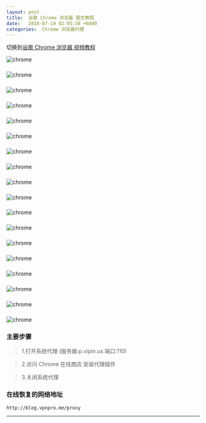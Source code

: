 ```yaml
---
layout: post
title:  谷歌 Chrome 浏览器 图文教程
date:   2018-07-19 02:05:38 +0800
categories:  Chrome 浏览器代理
---
```


切换到[谷歌 Chrome 浏览器 视频教程](/2018/07/chrome/ "Chrome")

![chrome](/assets/images/chrome/chrome1.png "")
### 
![chrome](/assets/images/chrome/chrome2.png "")
### 
![chrome](/assets/images/chrome/chrome3.png "")
### 
![chrome](/assets/images/chrome/chrome4.png "")
### 
![chrome](/assets/images/chrome/chrome5.png "")
### 
![chrome](/assets/images/chrome/chrome6.png "")
### 
![chrome](/assets/images/chrome/chrome7.png "")
### 
![chrome](/assets/images/chrome/chrome8.png "")
### 
![chrome](/assets/images/chrome/chrome9.png "")
### 
![chrome](/assets/images/chrome/chrome10.png "")
### 
![chrome](/assets/images/chrome/chrome11.png "")
### 
![chrome](/assets/images/chrome/chrome12.png "")
### 
![chrome](/assets/images/chrome/chrome13.png "")
### 
![chrome](/assets/images/chrome/chrome14.png "")
### 
![chrome](/assets/images/chrome/chrome15.png "")
### 
![chrome](/assets/images/chrome/chrome16.png "")
### 
![chrome](/assets/images/chrome/chrome17.png "")
### 
![chrome](/assets/images/chrome/chrome18.png "")

### 主要步骤

>1.打开系统代理 (服务器:p.vipin.us 端口:110)

>2.访问 Chrome 在线商店 安装代理插件

>3.关闭系统代理

### 在线恢复的网络地址

```
http://blog.vpnpro.me/proxy
```
****
